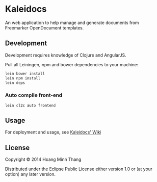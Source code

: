 # Kaleidocs

An web application to help manage and generate documents from Freemarker OpenDocument templates.

## Development

Development requires knowledge of Clojure and AngularJS.

Pull all Leiningen, npm and bower dependencies to your machine:

```bash
lein bower install
lein npm install
lein deps
```

### Auto compile front-end
```
lein cl2c auto frontend
```

## Usage

For deployment and usage, see [Kaleidocs' Wiki](https://github.com/Kaleidocs/kaleidocs/wiki)

## License

Copyright © 2014 Hoang Minh Thang

Distributed under the Eclipse Public License either version 1.0 or (at
your option) any later version.
